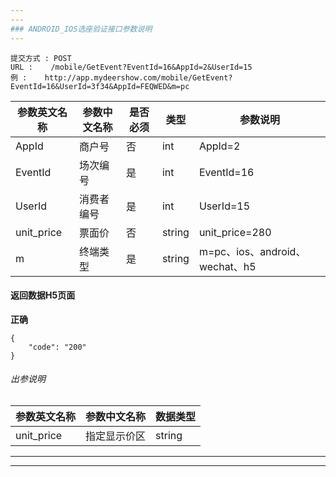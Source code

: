 ```yaml
---
---
### ANDROID_IOS选座验证接口参数说明
---
```

```
提交方式 : POST
URL :    /mobile/GetEvent?EventId=16&AppId=2&UserId=15
例 :    http://app.mydeershow.com/mobile/GetEvent?EventId=16&UserId=3f34&AppId=FEQWED&m=pc
```
|  参数英文名称 |  参数中文名称 | 是否必须    | 类型  | 参数说明 |
| ------------------ | ------------------- | ------------------- | ------------------ |----------------|
|AppId  | 商户号 |  否  |  int |AppId=2|
|EventId  | 场次编号 |  是  |  int |EventId=16|
|UserId  | 消费者编号 |  是  |  int |UserId=15|
|unit_price  | 票面价  |  否  |  string |unit_price=280|
|m  | 终端类型  |  是  |  string |m=pc、ios、android、wechat、h5|

#### 返回数据H5页面
**正确**

```
{
    "code": "200"
}
```

######  出参说明

|  参数英文名称 |  参数中文名称| 数据类型  |
| ------------  | ------------- | ------------- |
| unit_price |指定显示价区 | string  |
---
---